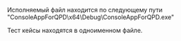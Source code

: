 Исполняемый файл находится по следующему пути "ConsoleAppForQPD\x64\Debug\ConsoleAppForQPD.exe"

Тест кейсы находятся в одноименном файле.
